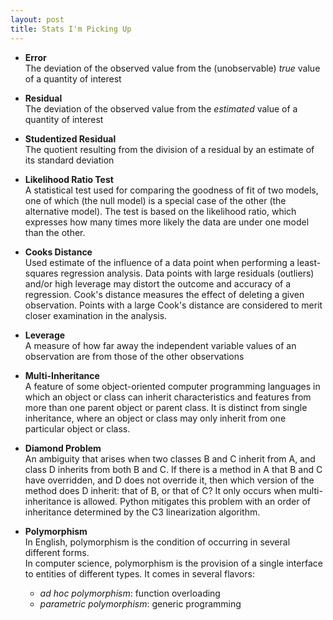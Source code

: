 ```yaml
---
layout: post
title: Stats I'm Picking Up
---
```


* **Error**  
The deviation of the observed value from the (unobservable) *true* value of a quantity of interest 
* **Residual**  
The deviation of the observed value from the *estimated* value of a quantity of interest 
* **Studentized Residual**  
The quotient resulting from the division of a residual by an estimate of its standard deviation
* **Likelihood Ratio Test**  
A statistical test used for comparing the goodness of fit of two models, one of which (the null model) is a special case of the other (the alternative model). The test is based on the likelihood ratio, which expresses how many times more likely the data are under one model than the other. 
* **Cooks Distance**  
Used estimate of the influence of a data point when performing a least-squares regression analysis.  Data points with large residuals (outliers) and/or high leverage may distort the outcome and accuracy of a regression. Cook's distance measures the effect of deleting a given observation. Points with a large Cook's distance are considered to merit closer examination in the analysis. 
* **Leverage**  
A measure of how far away the independent variable values of an observation are from those of the other observations


* **Multi-Inheritance**  
A feature of some object-oriented computer programming languages in which an object or class can inherit characteristics and features from more than one parent object or parent class. It is distinct from single inheritance, where an object or class may only inherit from one particular object or class.
* **Diamond Problem**  
An ambiguity that arises when two classes B and C inherit from A, and class D inherits from both B and C. If there is a method in A that B and C have overridden, and D does not override it, then which version of the method does D inherit: that of B, or that of C?  It only occurs when multi-inheritance is allowed.  Python mitigates this problem with an order of inheritance determined by the C3 linearization algorithm.  
* **Polymorphism**  
In English, polymorphism is the condition of occurring in several different forms.  
In computer science, polymorphism is the provision of a single interface to entities of different types.  It comes in several flavors:  
  - *ad hoc polymorphism*:
  function overloading
  - *parametric polymorphism*:
  generic programming
